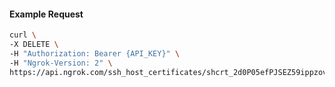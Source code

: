 <!-- Code generated for API Clients. DO NOT EDIT. -->

#### Example Request

```bash
curl \
-X DELETE \
-H "Authorization: Bearer {API_KEY}" \
-H "Ngrok-Version: 2" \
https://api.ngrok.com/ssh_host_certificates/shcrt_2d0P05efPJSEZ59ippzov52YSnF
```
